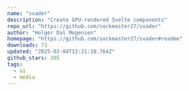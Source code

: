 ```yaml
---
name: "svader"
description: "Create GPU-rendered Svelte components"
repo_url: "https://github.com/sockmaster27/svader"
author: "Holger Dal Mogensen"
homepage: "https://github.com/sockmaster27/svader#readme"
downloads: 73
updated: "2025-03-04T12:21:18.764Z"
github_stars: 395
tags: 
  - ui
  - media
---
```

